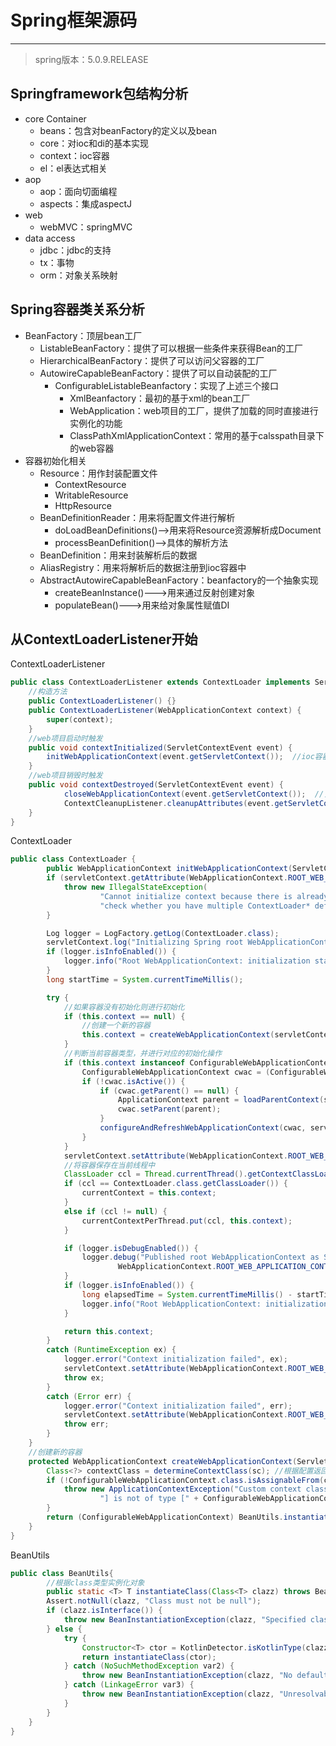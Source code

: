# Spring框架源码

------------

> spring版本：5.0.9.RELEASE

## Springframework包结构分析

* core Container 
  * beans：包含对beanFactory的定义以及bean
  * core：对ioc和di的基本实现
  * context：ioc容器
  * el：el表达式相关
* aop
  * aop：面向切面编程
  * aspects：集成aspectJ
* web
  * webMVC：springMVC
* data access
  * jdbc：jdbc的支持
  * tx：事物
  * orm：对象关系映射

## Spring容器类关系分析

* BeanFactory：顶层bean工厂
  * ListableBeanFactory：提供了可以根据一些条件来获得Bean的工厂
  * HierarchicalBeanFactory：提供了可以访问父容器的工厂
  * AutowireCapableBeanFactory：提供了可以自动装配的工厂
    * ConfigurableListableBeanfactory：实现了上述三个接口
      * XmlBeanfactory：最初的基于xml的bean工厂
      * WebApplication：web项目的工厂，提供了加载的同时直接进行实例化的功能
      * ClassPathXmlApplicationContext：常用的基于calsspath目录下的web容器
* 容器初始化相关
  * Resource：用作封装配置文件
    * ContextResource
    * WritableResource
    * HttpResource
  * BeanDefinitionReader：用来将配置文件进行解析
    * doLoadBeanDefinitions()-->用来将Resource资源解析成Document
    * processBeanDefinition()-->具体的解析方法
  * BeanDefinition：用来封装解析后的数据
  * AliasRegistry：用来将解析后的数据注册到ioc容器中
  * AbstractAutowireCapableBeanFactory：beanfactory的一个抽象实现
    * createBeanInstance()--->用来通过反射创建对象
    * populateBean()--->用来给对象属性赋值DI

## 从ContextLoaderListener开始

ContextLoaderListener

```java
public class ContextLoaderListener extends ContextLoader implements ServletContextListener {
	//构造方法
    public ContextLoaderListener() {}
    public ContextLoaderListener(WebApplicationContext context) {
		super(context);
	}
    //web项目启动时触发
    public void contextInitialized(ServletContextEvent event) {
		initWebApplicationContext(event.getServletContext());  //ioc容器初始化
	}
    //web项目销毁时触发
    public void contextDestroyed(ServletContextEvent event) {
            closeWebApplicationContext(event.getServletContext());  //关闭容器
            ContextCleanupListener.cleanupAttributes(event.getServletContext());  //清除监听器
    }
}
```

ContextLoader

```java
public class ContextLoader {
		public WebApplicationContext initWebApplicationContext(ServletContext servletContext) {
		if (servletContext.getAttribute(WebApplicationContext.ROOT_WEB_APPLICATION_CONTEXT_ATTRIBUTE) != null) {
			throw new IllegalStateException(
					"Cannot initialize context because there is already a root application context present - " +
					"check whether you have multiple ContextLoader* definitions in your web.xml!");
		}

		Log logger = LogFactory.getLog(ContextLoader.class);
		servletContext.log("Initializing Spring root WebApplicationContext");
		if (logger.isInfoEnabled()) {
			logger.info("Root WebApplicationContext: initialization started");
		}
		long startTime = System.currentTimeMillis();

		try {
			//如果容器没有初始化则进行初始化
			if (this.context == null) {
                //创建一个新的容器
				this.context = createWebApplicationContext(servletContext);
			}
            //判断当前容器类型，并进行对应的初始化操作
			if (this.context instanceof ConfigurableWebApplicationContext) {
				ConfigurableWebApplicationContext cwac = (ConfigurableWebApplicationContext) this.context;
				if (!cwac.isActive()) {
					if (cwac.getParent() == null) {
						ApplicationContext parent = loadParentContext(servletContext); //设置父容器
						cwac.setParent(parent);
					}
					configureAndRefreshWebApplicationContext(cwac, servletContext);  //刷新容器
				}
			}
			servletContext.setAttribute(WebApplicationContext.ROOT_WEB_APPLICATION_CONTEXT_ATTRIBUTE, this.context);
            //将容器保存在当前线程中
			ClassLoader ccl = Thread.currentThread().getContextClassLoader();
			if (ccl == ContextLoader.class.getClassLoader()) {
				currentContext = this.context;
			}
			else if (ccl != null) {
				currentContextPerThread.put(ccl, this.context);
			}

			if (logger.isDebugEnabled()) {
				logger.debug("Published root WebApplicationContext as ServletContext attribute with name [" +
						WebApplicationContext.ROOT_WEB_APPLICATION_CONTEXT_ATTRIBUTE + "]");
			}
			if (logger.isInfoEnabled()) {
				long elapsedTime = System.currentTimeMillis() - startTime;
				logger.info("Root WebApplicationContext: initialization completed in " + elapsedTime + " ms");
			}

			return this.context;
		}
		catch (RuntimeException ex) {
			logger.error("Context initialization failed", ex);
			servletContext.setAttribute(WebApplicationContext.ROOT_WEB_APPLICATION_CONTEXT_ATTRIBUTE, ex);
			throw ex;
		}
		catch (Error err) {
			logger.error("Context initialization failed", err);
			servletContext.setAttribute(WebApplicationContext.ROOT_WEB_APPLICATION_CONTEXT_ATTRIBUTE, err);
			throw err;
		}
	}
    //创建新的容器
    protected WebApplicationContext createWebApplicationContext(ServletContext sc) {
		Class<?> contextClass = determineContextClass(sc); //根据配置返回对应的容器class
		if (!ConfigurableWebApplicationContext.class.isAssignableFrom(contextClass)) {
			throw new ApplicationContextException("Custom context class [" + contextClass.getName() +
					"] is not of type [" + ConfigurableWebApplicationContext.class.getName() + "]");
		}
		return (ConfigurableWebApplicationContext) BeanUtils.instantiateClass(contextClass);//实例化返回容器
	}
}
```

BeanUtils

```java
public class BeanUtils{
    	//根据class类型实例化对象
        public static <T> T instantiateClass(Class<T> clazz) throws BeanInstantiationException {
        Assert.notNull(clazz, "Class must not be null");
        if (clazz.isInterface()) {
            throw new BeanInstantiationException(clazz, "Specified class is an interface");
        } else {
            try {
                Constructor<T> ctor = KotlinDetector.isKotlinType(clazz) ? BeanUtils.KotlinDelegate.getPrimaryConstructor(clazz) : clazz.getDeclaredConstructor();
                return instantiateClass(ctor);
            } catch (NoSuchMethodException var2) {
                throw new BeanInstantiationException(clazz, "No default constructor found", var2);
            } catch (LinkageError var3) {
                throw new BeanInstantiationException(clazz, "Unresolvable class definition", var3);
            }
        }
    }
}
```







